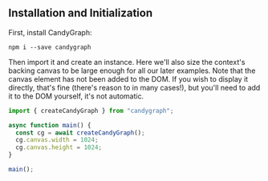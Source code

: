 ## Installation and Initialization

First, install CandyGraph:

```
npm i --save candygraph
```

Then import it and create an instance. Here we'll also size the context's
backing canvas to be large enough for all our later examples. Note that the
canvas element has not been added to the DOM. If you wish to display it
directly, that's fine (there's reason to in many cases!), but you'll need to add
it to the DOM yourself, it's not automatic.

```ts
import { createCandyGraph } from "candygraph";

async function main() {
  const cg = await createCandyGraph();
  cg.canvas.width = 1024;
  cg.canvas.height = 1024;
}

main();
```
